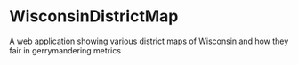 # WisconsinDistrictMap
A web application showing various district maps of Wisconsin and how they fair in gerrymandering metrics

